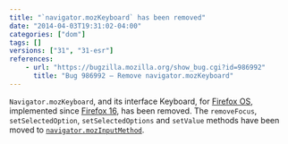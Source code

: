 ```yaml
---
title: "`navigator.mozKeyboard` has been removed"
date: "2014-04-03T19:31:02-04:00"
categories: ["dom"]
tags: []
versions: ["31", "31-esr"]
references:
    - url: "https://bugzilla.mozilla.org/show_bug.cgi?id=986992"
      title: "Bug 986992 – Remove navigator.mozKeyboard"
---
```

`Navigator.mozKeyboard`, and its interface Keyboard, for [Firefox OS](https://developer.mozilla.org/Firefox_OS), implemented since [Firefox 16](https://developer.mozilla.org/Firefox/Releases/16), has been removed. The `removeFocus`, `setSelectedOption`, `setSelectedOptions` and `setValue` methods have been moved to [`navigator.mozInputMethod`](https://developer.mozilla.org/docs/Web/API/navigator/mozInputMethod).
